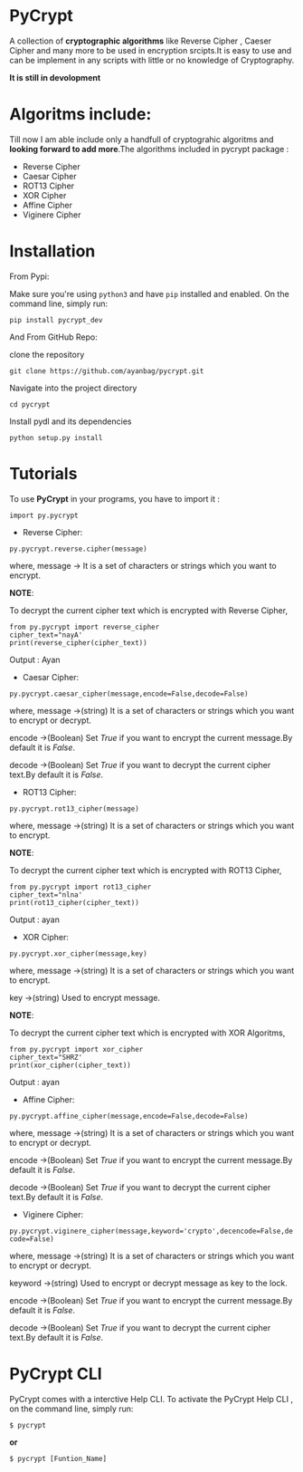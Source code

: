 # PyCrypt

A collection of **cryptographic algorithms** like Reverse Cipher , Caeser Cipher and many more to be used in encryption srcipts.It is easy to use and can be implement in any scripts with little or no knowledge of Cryptography.

**It is still in devolopment**

# Algoritms include:

Till now I am able include only a handfull of cryptograhic algoritms and **looking forward to add more**.The algorithms included in pycrypt package :
* Reverse Cipher
* Caesar Cipher
* ROT13 Cipher
* XOR Cipher
* Affine Cipher
* Viginere Cipher

# Installation

From Pypi:

Make sure you're using `python3` and have `pip` installed and enabled. On the command line, simply run:

`pip install pycrypt_dev`

And From GitHub Repo:

clone the repository

`git clone https://github.com/ayanbag/pycrypt.git`

Navigate into the project directory

`cd pycrypt`

Install pydl and its dependencies

`python setup.py install`


# Tutorials

To use **PyCrypt** in your programs, you have to import it : 

`import py.pycrypt`


* Reverse Cipher:

`py.pycrypt.reverse.cipher(message)`

where, message -> It is a set of characters or strings which you want to encrypt.

**NOTE**:

To decrypt the current cipher text which is encrypted with Reverse Cipher,

~~~~
from py.pycrypt import reverse_cipher
cipher_text="nayA'
print(reverse_cipher(cipher_text))
~~~~
Output : Ayan

* Caesar Cipher:

`py.pycrypt.caesar_cipher(message,encode=False,decode=False)`

where, message ->(string) It is a set of characters or strings which you want to encrypt or decrypt.

encode ->(Boolean) Set *True* if you want to encrypt the current message.By default it is *False*.

decode ->(Boolean) Set *True* if you want to decrypt the current cipher text.By default it is *False*.

* ROT13 Cipher:

`py.pycrypt.rot13_cipher(message)`

where, message ->(string) It is a set of characters or strings which you want to encrypt.

**NOTE**:

To decrypt the current cipher text which is encrypted with ROT13 Cipher,

~~~~
from py.pycrypt import rot13_cipher
cipher_text="nlna'
print(rot13_cipher(cipher_text))
~~~~
Output : ayan

* XOR Cipher:

`py.pycrypt.xor_cipher(message,key)`

where, message ->(string) It is a set of characters or strings which you want to encrypt.

key ->(string) Used to encrypt message.

**NOTE**:

To decrypt the current cipher text which is encrypted with XOR Algoritms,

~~~~
from py.pycrypt import xor_cipher
cipher_text="SHRZ'
print(xor_cipher(cipher_text))
~~~~
Output : ayan

* Affine Cipher:

`py.pycrypt.affine_cipher(message,encode=False,decode=False)`

where, message ->(string) It is a set of characters or strings which you want to encrypt or decrypt.

encode ->(Boolean) Set *True* if you want to encrypt the current message.By default it is *False*.

decode ->(Boolean) Set *True* if you want to decrypt the current cipher text.By default it is *False*.

* Viginere Cipher:

`py.pycrypt.viginere_cipher(message,keyword='crypto',decencode=False,decode=False)`

where, message ->(string) It is a set of characters or strings which you want to encrypt or decrypt.

keyword ->(string) Used to encrypt or decrypt message as key to the lock.

encode ->(Boolean) Set *True* if you want to encrypt the current message.By default it is *False*.

decode ->(Boolean) Set *True* if you want to decrypt the current cipher text.By default it is *False*.

# PyCrypt CLI

PyCrypt comes with a interctive Help CLI. To activate the PyCrypt Help CLI , on the command line, simply run:

`$ pycrypt`

**or**

`$ pycrypt [Funtion_Name]`
